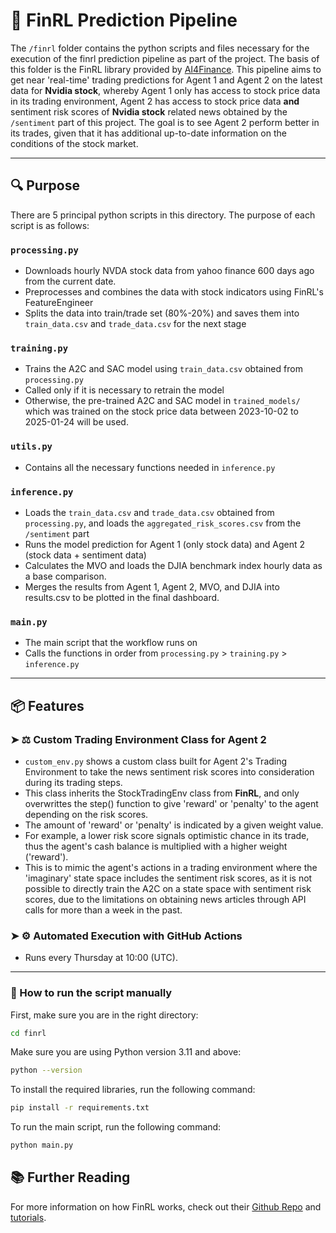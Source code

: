 
# 📰 FinRL Prediction Pipeline

The `/finrl` folder contains the python scripts and files necessary for the execution of the finrl prediction pipeline as part of the project.
The basis of this folder is the FinRL library provided by [AI4Finance](https://github.com/AI4Finance-Foundation/FinRL).
This pipeline aims to get near 'real-time' trading predictions for Agent 1 and Agent 2 on the latest data for **Nvidia stock**, whereby Agent 1 only has access to stock price data in its trading environment, Agent 2 has access to stock price data **and** sentiment risk scores of **Nvidia stock** related news obtained by the `/sentiment` part of this project.
The goal is to see Agent 2 perform better in its trades, given that it has additional up-to-date information on the conditions of the stock market.

---

## 🔍 Purpose

There are 5 principal python scripts in this directory. The purpose of each script is as follows:

### `processing.py`
 - Downloads hourly NVDA stock data from yahoo finance 600 days ago from the current date.
 - Preprocesses and combines the data with stock indicators using FinRL's FeatureEngineer
 - Splits the data into train/trade set (80%-20%) and saves them into `train_data.csv` and `trade_data.csv` for the next stage

### `training.py`
 - Trains the A2C and SAC model using `train_data.csv` obtained from `processing.py`
 - Called only if it is necessary to retrain the model
 - Otherwise, the pre-trained A2C and SAC model in `trained_models/` which was trained on the stock price data between 2023-10-02 to 2025-01-24 will be used.

### `utils.py`
 - Contains all the necessary functions needed in `inference.py`

### `inference.py`
 - Loads the `train_data.csv` and `trade_data.csv` obtained from `processing.py`, and loads the `aggregated_risk_scores.csv` from the `/sentiment` part
 - Runs the model prediction for Agent 1 (only stock data) and Agent 2 (stock data + sentiment data)
 - Calculates the MVO and loads the DJIA benchmark index hourly data as a base comparison.
 - Merges the results from Agent 1, Agent 2, MVO, and DJIA into results.csv to be plotted in the final dashboard.

### `main.py`
 - The main script that the workflow runs on
 - Calls the functions in order from `processing.py` > `training.py` > `inference.py`

---

## 📦 Features

### ➤ ⚖️ **Custom Trading Environment Class for Agent 2**  
 - `custom_env.py` shows a custom class built for Agent 2's Trading Environment to take the news sentiment risk scores into consideration during its trading steps.
 - This class inherits the StockTradingEnv class from **FinRL**, and only overwrittes the step() function to give 'reward' or 'penalty' to the agent depending on the risk scores. 
 - The amount of 'reward' or 'penalty' is indicated by a given weight value. 
 - For example, a lower risk score signals optimistic chance in its trade, thus the agent's cash balance is multiplied with a higher weight ('reward').
 - This is to mimic the agent's actions in a trading environment where the 'imaginary' state space includes the sentiment risk scores, as it is not possible to directly train the A2C on a state space with sentiment risk scores, due to the limitations on obtaining news articles through API calls for more than a week in the past. 

### ➤ ⚙️ **Automated Execution with GitHub Actions**  
 - Runs every Thursday at 10:00 (UTC).
---

### 🚀 How to run the script manually
First, make sure you are in the right directory:

```bash
cd finrl
```

Make sure you are using Python version 3.11 and above:

```bash
python --version
```

To install the required libraries, run the following command:

```bash
pip install -r requirements.txt
```

To run the main script, run the following command:

```bash
python main.py
```

## 📚 Further Reading
For more information on how FinRL works, check out their [Github Repo](https://github.com/AI4Finance-Foundation/FinRL) and [tutorials](https://github.com/AI4Finance-Foundation/FinRL-Tutorials).